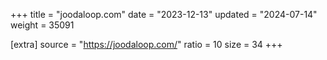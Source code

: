 +++
title = "joodaloop.com"
date = "2023-12-13"
updated = "2024-07-14"
weight = 35091

[extra]
source = "https://joodaloop.com/"
ratio = 10
size = 34
+++
